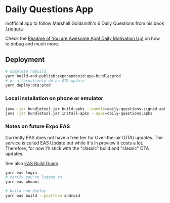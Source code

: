 # Daily Questions App

Inofficial app to follow Marshall Goldsmith's 6 Daily Questions from his book [Triggers](https://marshallgoldsmith.com/product/triggers-creating-behavior-that-lasts-becoming-the-person-you-want-to-be/).

Check the [Readme of You are Awesome App! Daily Motivation Up!](https://github.com/proSingularity/you-are-awesome-app) on how to debug and much more.

## Deployment

```sh
# complete rebuild
yarn build-and-publish:expo:android:app-bundle:prod
# or alternatively do an OTA update
yarn deploy:ota:prod
```

### Local installation on phone or emulator

```sh
java -jar bundletool.jar build-apks --bundle=daily-questions-signed.aab --output=daily-questions.apks --mode=universal
java -jar bundletool.jar install-apks --apks=daily-questions.apks
```

### Notes on future Expo EAS

Currently EAS does not have a free tier for Over-the-air (OTA) updates. The service is called EAS Update but while it's in preview it costs a lot. Therefore, for now I'll stick with the "classic" build and "classic" OTA updates.

See also [EAS Build Guide](https://docs.expo.dev/build/setup/).

```sh
yarn eas login
# verify you're logged in
yarn eas whoami

# build and deploy
yarn eas build --platform android
```
